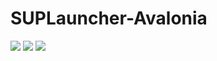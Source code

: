 # SUPLauncher-Avalonia
 ![](https://i.imgur.com/5Hsu71Y.gif)
![](https://i.imgur.com/2WtymIK.png)
![](https://i.imgur.com/G43uA5M.png)
